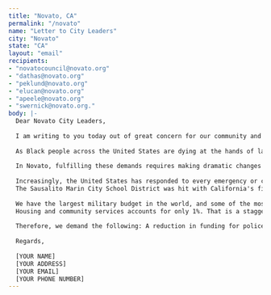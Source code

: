 ```yaml
---
title: "Novato, CA"
permalink: "/novato"
name: "Letter to City Leaders"
city: "Novato"
state: "CA"
layout: "email"
recipients:
- "novatocouncil@novato.org"
- "dathas@novato.org"
- "peklund@novato.org"
- "elucan@novato.org"
- "apeele@novato.org"
- "swernick@novato.org."
body: |-
  Dear Novato City Leaders,
  
  I am writing to you today out of great concern for our community and our future. My name is [YOUR NAME] and I am [INSERT IDENTIFYING INFO BUT ONLY AS MUCH AS YOU FEEL COMFORTABLE WITH INCLUDING THE AMOUNT OF TIME YOU’VE BEEN A RESIDENT, WHERE YOU WORK, IF YOU’RE A LOCAL BUSINESS OWNER, ANY OTHER COMMUNITY TIES LIKE FAITH COMMUNITY OR OTHER COMMUNITY-BASED ORGS].
  
  As Black people across the United States are dying at the hands of law enforcement, our communities are mourning the deaths of George Floyd, tortured to death by Minneapolis police, and Breonna Taylor, an EMT killed by officers while asleep in her bed in Louisville. Their names are added to a devastatingly long list of Black people who have been killed at the hands of law enforcement—it is time for us to make different decisions, because what we've done so far is NOT working. Police reforms, such as the Obama administration's or 8 Can't Wait, are NOT enough. Why? Because we can't reshape an institution that is historically and fundamentally racist, especially in one of the most racially disparate counties in the country. I demand change in the operation of the criminal legal system, I demand that we take care of our community instead of criminalizing those amongst us who need help, and I demand that police are not the front line responders to every emergency or call for help.
  
  In Novato, fulfilling these demands requires making dramatic changes in our city’s budget. Our budget should reflect our values. The current budget does not. I am writing to you today to demand that the Novato City Council invest in alternative responses to law enforcement that keep our community safe and healthy.
  
  Increasingly, the United States has responded to every emergency or call for help with law enforcement. Meanwhile, our communities desperately lack meaningful access to healthcare, employment, and housing. Rather than fixing these societal issues, we expect the police to solve them. And how do they do this? They criminalize the homeless so that you don't have to house them. They criminalize substance abuse and drug addiction so you don't have to address our public health problem. They criminalize the mentally ill so that you don't have to face our mental health crisis. They criminalize the poor so that you don't have to address wealth inequality (a direct result of the decades of segregation and racist policies in Marin). In Marin, according to Race Counts data, black people are 14 times more likely to be incarcerated than white people. Black minors are 11 times more likely to be arrested for a status offense than white minors.
  The Sausalito Marin City School District was hit with California's first desegregation order in 50 years. Novato, we are no less guilty of systemic racism than any other city.
  
  We have the largest military budget in the world, and some of the most well-funded and militarized police departments. Policing and militarization overwhelmingly dominate the bulk of national and local budgets. In fact, police and military funding has increased every single year since 1973, and at the same time, while funding for public health has decreased every year. According to the Urban Institute, in 1977, state and local governments spent $60 billion on police and corrections. In 2017, they spent $194 billion. A 220 percent increase. In Novato, funding for local police makes up 42% of the city budget.
  Housing and community services accounts for only 1%. That is a staggering and illuminating statistic. What does it say about our community? It says that rather than responding to the needs in our community with meaningful support and resources, we respond with more funds to law enforcement. This is unacceptable. Where could that money go? It could go towards building additional housing for low-income residents, helping the homeless with mental health services and providing access to shelter, to education, to childcare or after school programs for families who cannot meet the financial needs, or to organizations/programs that support BIPOC in Novato. The possibilities are endless. The safest communities don't have the most cops; they have the most resources.
  
  Therefore, we demand the following: A reduction in funding for police in the Novato City budget, and instead invest more in housing and community services. Investment in local alternatives to policing. This should include investments in existing community based organizations as well as additional funding to support the creation of alternative responses to community needs and emergencies, including: Unarmed mediation and intervention teams, Social worker teams and mental health experts, as well as Restorative Justice programs. We further request that an emergency meeting of the full city council be immediately scheduled to address these concerns. You are welcome to contact me with any questions or concerns regarding these requests.
  
  Regards,
  
  [YOUR NAME]
  [YOUR ADDRESS]
  [YOUR EMAIL]
  [YOUR PHONE NUMBER]
---
```


